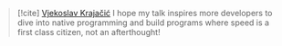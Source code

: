 > [!cite] [Vjekoslav Krajačić](https://www.youtube.com/watch?v=bUOOaXf9qIM)
> I hope my talk inspires more developers to dive into native programming and build programs where speed is a first class citizen, not an afterthought!
